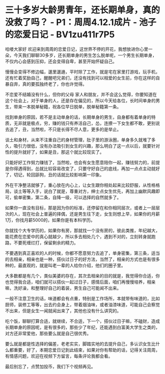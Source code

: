 # 三十多岁大龄男青年，还长期单身，真的没救了吗？ - P1：周周4.12.1成片 - 池子的恋爱日记 - BV1zu411r7P5

哈喽大家好 欢迎来到周周的恋爱日记，这世界不停的开花，我想放进你心里一朵，今天我们聊聊30多岁，还长期单身的男生怎么脱单呢，一个男生长期单身，不仅内心会感到压抑，还会变得自卑，甚至开始怀疑自己。

慢慢会变得不修边幅，邋里邋遢，平时除了工作，就是宅在家里打游戏，玩手机，还有忙着奖励自己，醒醒吧兄弟们，还没有找到可以相爱的女生前，你在这样的自暴自弃，真的要孤独终老了，你也许觉得。

不恋爱不结婚没有什么，但你的父母 家人和朋友，并不会这么觉得，你要知道在这个社会上，对于单身的人，还是存在偏见的，所以今天给各位，长时间单身的男生，带来一本脱单秘籍，祝各位早日脱单，脱单秘籍第一条。

找到单身的原因，若不是主动单身的话，长期单身的男生，自身都有着单身的特质，无非就是极点，穷，赚的钱只有养活自己，怂，连撩一下女生都不敢，更别说去追了，丑，当然啦，不只是长得不尽人意，更多的是举止。

谈土和身材，从来不注重自己的身材管理，肚子里的游泳圈，单身多久就堆了多久，吸引力很低，没有办法吸引到女生的兴趣，那么明白了这一点以后，就要针对性的提升就好了，如果是丑，那这个就比较现实了。

只能好好工作努力赚钱了，当然啦，也会有女生愿意陪你一起，赚钱努力的，前提是你得遇得到，怂就比较容易改变了，只要守好自己的底线，再加一点点主动就好了，切记，轮回舔狗，丑的话就比较影响第一印象。

外在干净整洁就够了，重心放在内心上，让女生跟你相处起来比较舒服，从性格格局，谈土等等入手，说白了就是，尊重对方，绅士点女生优先，再加上幽默风趣即可，偷单密集，第二条，自降一级，可以选择的自然就多了。

如果你一直没有目标，那是因为你的标准，还停留在和你相同层次，或者上一层层次的人，现在社会上普遍的择偶，还是男生往下走，女生则想上早，如果你的月薪1万，你找月薪5000的，如果你是有本科学历。

你就找个大专学历的，如果你有房，那就找一个没有房的，彼此类推，年纪越大，能花费在恋爱中的真心就越少，所以多去相处几个，遇到不对的，立刻转身就跑路，不要死缠烂打，保留剩余的精力。

不要遇到真正喜欢的人的时候，你都不愿意努力去追了，单身密集，第三条，适当的去相亲，相亲也是一种，搭伙过日子的好方法，当然了，相亲的方式也是有很多种的，最直观的，就是叫老一辈的人给你介绍，他们的圈子里。

大多数都是有几个，类似美婆的存在，其次去相亲的目的就是，我觉得你合适，你也觉得我合适，咱们就可以搭伙一起过日子，感情后面，咱们再慢慢培养，相亲嘛，洗好澡，和整理好自己的着装，男生自己可能闻不出来。

一般不注意卫生的话，味道都会有点重，特别是工作场所，本就带有味道的，比如厨师，装修工等等，出去约会身上，带着烟油味，或者油漆味道，可能自己会察觉不出来，但是女生一闻就闻出来了，其他也没有什么讲究的。

吃个饭，聊聊打算合适，就继续，不合适，下一个，搭伙过日子嘛，不磕财，造成长期单身的原因呢，是有很多的，那些少了年纪，还能遇到白富美大学生之类的，对方还非常爱他，那些要么就是自己很优秀。

要么就是都是性选择的偏差，老老实实，脚踏实地的去提升自己，多认识女生比什么都重要，好了，本期恋爱日记到此结束，如果对你有帮助的话，记得关注周周，有情感问题，欢迎在视频下方留言，每条评论我都会看。

最后别忘了，点赞加投币，我们下个视频再见。